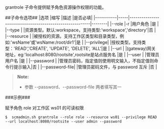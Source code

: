 grantrole 子命令提供赋予角色资源操作权限的功能。

##子命令选项##
|选项       |缩写 |描述                                                      |是否必填|
|-----------|-----|----------------------------------------------------------|--------|
|--role     |-r   |用户角色                                                  |是      |
|--type     |     |资源类型。默认:workspace，支持类型:'workspace','directory'|否   |
|--resource |     |被授权的资源。支持工作区类型和目录类型，例如:'wsName'或'wsName:/root/dir1'|是      |
|--privilege|     |授权类型。支持类型：'READ','CREATE', 'UPDATE', 'DELETE', 'ALL'|是      |
|--url      |     |(gateway)网关地址，eg:'localhost:8080/rootsite',rootsite是站点服务名 |是      |
|--user     |     |管理员用户名                                              |是      |
|--password |     |管理员密码，指定值则使用明文输入，不指定值则命令行提示输入|否      |
|--password-file| |管理员密码文件，与 password 互斥                          |否      |

>  **Note:**
>
>  * 参数 --password、--password-file 两者填写其一

###示例###

赋予角色 role 对工作区 ws01 的可读权限

   ```lang-javascript
   $  scmadmin.sh grantrole --role role --resource ws01 --privilege READ --url localhost:8080/rootsite --user admin --password
   ```